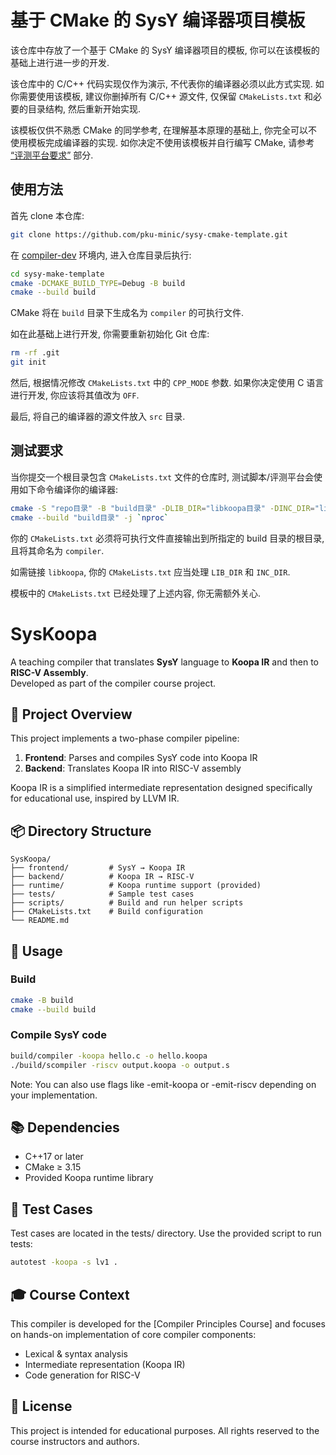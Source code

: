# 基于 CMake 的 SysY 编译器项目模板

该仓库中存放了一个基于 CMake 的 SysY 编译器项目的模板, 你可以在该模板的基础上进行进一步的开发.

该仓库中的 C/C++ 代码实现仅作为演示, 不代表你的编译器必须以此方式实现. 如你需要使用该模板, 建议你删掉所有 C/C++ 源文件, 仅保留 `CMakeLists.txt` 和必要的目录结构, 然后重新开始实现.

该模板仅供不熟悉 CMake 的同学参考, 在理解基本原理的基础上, 你完全可以不使用模板完成编译器的实现. 如你决定不使用该模板并自行编写 CMake, 请参考 [“评测平台要求”](#评测平台要求) 部分.

## 使用方法

首先 clone 本仓库:

```sh
git clone https://github.com/pku-minic/sysy-cmake-template.git
```

在 [compiler-dev](https://github.com/pku-minic/compiler-dev) 环境内, 进入仓库目录后执行:

```sh
cd sysy-make-template
cmake -DCMAKE_BUILD_TYPE=Debug -B build
cmake --build build
```

CMake 将在 `build` 目录下生成名为 `compiler` 的可执行文件.

如在此基础上进行开发, 你需要重新初始化 Git 仓库:

```sh
rm -rf .git
git init
```

然后, 根据情况修改 `CMakeLists.txt` 中的 `CPP_MODE` 参数. 如果你决定使用 C 语言进行开发, 你应该将其值改为 `OFF`.

最后, 将自己的编译器的源文件放入 `src` 目录.

## 测试要求

当你提交一个根目录包含 `CMakeLists.txt` 文件的仓库时, 测试脚本/评测平台会使用如下命令编译你的编译器:

```sh
cmake -S "repo目录" -B "build目录" -DLIB_DIR="libkoopa目录" -DINC_DIR="libkoopa头文件目录"
cmake --build "build目录" -j `nproc`
```

你的 `CMakeLists.txt` 必须将可执行文件直接输出到所指定的 build 目录的根目录, 且将其命名为 `compiler`.

如需链接 `libkoopa`, 你的 `CMakeLists.txt` 应当处理 `LIB_DIR` 和 `INC_DIR`.

模板中的 `CMakeLists.txt` 已经处理了上述内容, 你无需额外关心.

# SysKoopa

A teaching compiler that translates **SysY** language to **Koopa IR** and then to **RISC-V Assembly**.  
Developed as part of the compiler course project.

## 🧠 Project Overview

This project implements a two-phase compiler pipeline:

1. **Frontend**: Parses and compiles SysY code into Koopa IR  
2. **Backend**: Translates Koopa IR into RISC-V assembly

Koopa IR is a simplified intermediate representation designed specifically for educational use, inspired by LLVM IR.

## 📦 Directory Structure
```
SysKoopa/
├── frontend/         # SysY → Koopa IR
├── backend/          # Koopa IR → RISC-V
├── runtime/          # Koopa runtime support (provided)
├── tests/            # Sample test cases
├── scripts/          # Build and run helper scripts
├── CMakeLists.txt    # Build configuration
└── README.md
```
## 🚀 Usage

### Build

```bash
cmake -B build
cmake --build build
```
### Compile SysY code
```bash
build/compiler -koopa hello.c -o hello.koopa
./build/scompiler -riscv output.koopa -o output.s
```
Note: You can also use flags like -emit-koopa or -emit-riscv depending on your implementation.

## 📚 Dependencies
 - C++17 or later
 - CMake ≥ 3.15
 - Provided Koopa runtime library

## 🧪 Test Cases

Test cases are located in the tests/ directory. Use the provided script to run tests:
```bash
autotest -koopa -s lv1 .
```
## 🎓 Course Context

This compiler is developed for the [Compiler Principles Course] and focuses on hands-on implementation of core compiler components:
 - Lexical & syntax analysis
 - Intermediate representation (Koopa IR)
 - Code generation for RISC-V

## 📖 License

This project is intended for educational purposes. All rights reserved to the course instructors and authors.
